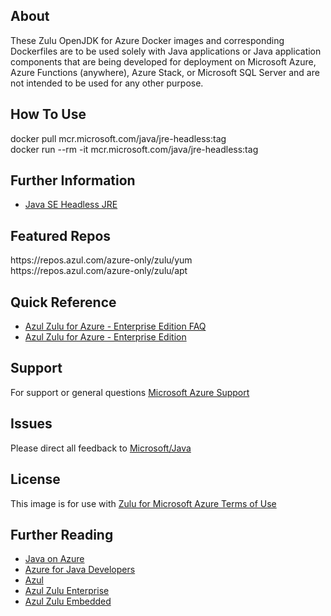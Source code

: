 ## About
These Zulu OpenJDK for Azure Docker images and corresponding Dockerfiles are to be used solely with Java applications or Java application components that are being developed for deployment on Microsoft Azure, Azure Functions (anywhere), Azure Stack, or Microsoft SQL Server and are not intended to be used for any other purpose.

## How To Use
docker pull mcr.microsoft.com/java/jre-headless:tag<br>
docker run --rm -it mcr.microsoft.com/java/jre-headless:tag

## Further Information
* [Java SE Headless JRE](https://hub.docker.com/_/microsoft-java-jre-headless)

## Featured Repos
https://<span></span>repos.azul.com/azure-only/zulu/yum<br>
https://<span></span>repos.azul.com/azure-only/zulu/apt

## Quick Reference
* [Azul Zulu for Azure - Enterprise Edition FAQ](https://assets.azul.com/files/Zulu-for-Azure-FAQ.pdf)
* [Azul Zulu for Azure - Enterprise Edition](https://www.azul.com/downloads/azure-only/zulu/)

## Support
For support or general questions [Microsoft Azure Support](https://support.microsoft.com/en-us/help/4026305/sql-contact-microsoft-azure-support)

## Issues
Please direct all feedback to [Microsoft/Java](https://github.com/Microsoft/java/issues)

## License
This image is for use with [Zulu for Microsoft Azure Terms of Use](https://www.azul.com/downloads/azure-only/zulu/terms-of-use)

## Further Reading
* [Java on Azure](https://azure.microsoft.com/en-us/develop/java/)
* [Azure for Java Developers](https://docs.microsoft.com/en-us/java/azure/?view=azure-java-stable)
* [Azul](https://www.azul.com/)
* [Azul Zulu Enterprise](https://www.azul.com/products/zulu-enterprise/)
* [Azul Zulu Embedded](https://www.azul.com/products/zulu-embedded/)

